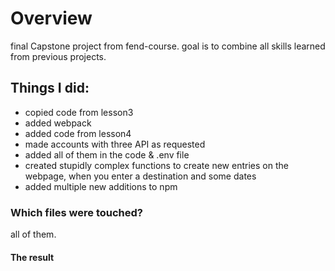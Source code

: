 # Overview

final Capstone project from fend-course.
goal is to combine all skills learned from previous projects.

## Things I did:

* copied code from lesson3
* added webpack
* added code from lesson4
* made accounts with three API as requested
* added all of them in the code & .env file
* created stupidly complex functions to create new entries on the webpage, when you enter a destination and some dates
* added multiple new additions to npm

### Which files were touched?

all of them.

#### The result



